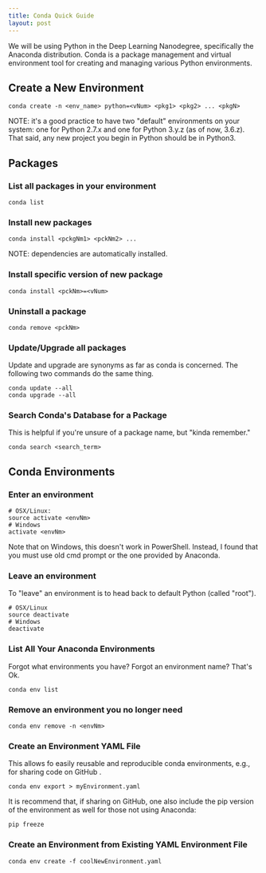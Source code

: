```yaml
---
title: Conda Quick Guide
layout: post
---
```


We will be using Python in the Deep Learning Nanodegree, specifically the Anaconda
distribution.  Conda is a package management and virtual environment tool for creating
and managing various Python environments.


## Create a New Environment
```
conda create -n <env_name> python=<vNum> <pkg1> <pkg2> ... <pkgN>
```

NOTE: it's a good practice to have two "default" environments on your system:
one for Python 2.7.x and one for Python 3.y.z  (as of now, 3.6.z).  That said,
any new project you begin in Python should be in Python3.


## Packages
### List all packages in your environment
```
conda list
```

### Install new packages
```
conda install <pckgNm1> <pckNm2> ...
```

NOTE:  dependencies are automatically installed.

### Install specific version of new package
```
conda install <pckNm>=<vNum>
```

### Uninstall a package
```
conda remove <pckNm>
```

### Update/Upgrade all packages
Update and upgrade are synonyms as far as conda is concerned. The following
two commands do the same thing.
```
conda update --all
conda upgrade --all
```


### Search Conda's Database for a Package 
This is helpful if you're unsure of a package name, but "kinda remember."
```
conda search <search_term>
```

## Conda Environments
### Enter an environment
```
# OSX/Linux:
source activate <envNm>
# Windows
activate <envNm>     
```
Note that on Windows, this doesn't work in PowerShell.  Instead, I found that
you must use old cmd prompt or the one provided by Anaconda.

### Leave an environment 
To "leave" an environment is to head back to default Python (called "root").
```
# OSX/Linux
source deactivate
# Windows
deactivate
```

### List All Your Anaconda Environments
Forgot what environments you have?  Forgot an environment name?  That's Ok.
```
conda env list
```

### Remove an environment you no longer need
```
conda env remove -n <envNm>
```

### Create an Environment YAML File
This allows fo easily reusable and reproducible conda environments, e.g.,
for sharing code on GitHub .
```
conda env export > myEnvironment.yaml
```
It is recommend that, if sharing on GitHub, one also include the pip version of
the environment as well for those not using Anaconda:
```
pip freeze
```

### Create an Environment from Existing YAML Environment File
```
conda env create -f coolNewEnvironment.yaml
```

